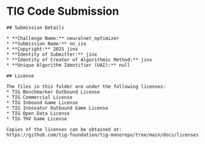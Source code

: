# TIG Code Submission

    ## Submission Details

    * **Challenge Name:** neuralnet_optimizer
    * **Submission Name:** nn_iza
    * **Copyright:** 2025 jinx
    * **Identity of Submitter:** jinx
    * **Identity of Creator of Algorithmic Method:** jinx
    * **Unique Algorithm Identifier (UAI):** null

    ## License

    The files in this folder are under the following licenses:
    * TIG Benchmarker Outbound License
    * TIG Commercial License
    * TIG Inbound Game License
    * TIG Innovator Outbound Game License
    * TIG Open Data License
    * TIG THV Game License

    Copies of the licenses can be obtained at:  
    https://github.com/tig-foundation/tig-monorepo/tree/main/docs/licenses